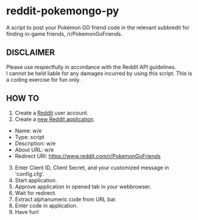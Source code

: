# reddit-pokemongo-py
A script to post your Pokémon GO friend code in the relevant subbredit for finding in-game friends, /r/PokemonGoFriends.

## DISCLAIMER
Please use respectfully in accordance with the Reddit API guidelines.\
I cannot be held liable for any damages incurred by using this script. This is a coding exercise for fun only.

## HOW TO
1. Create a [Reddit](https://www.reddit.com/) user account.
2. Create a [new Reddit application](https://www.reddit.com/prefs/apps).
  - Name: w/e
  - Type: script
  - Description: w/e
  - About URL: w/e
  - Redirect URI: https://www.reddit.com/r/PokemonGoFriends
3. Enter Client ID, Client Secret, and your customized message in 'config.cfg'.
4. Start application.
5. Approve application in opened tab in your webbrowser.
6. Wait for redirect.
7. Extract alphanumeric code from URL bar.
8. Enter code in application.
9. Have fun!
